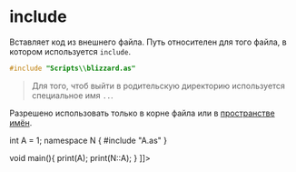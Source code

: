 # include

Вставляет код из внешнего файла. Путь относителен для того файла, в котором используется `include`.

```C++
#include "Scripts\\blizzard.as"
```

> Для того, чтоб выйти в родительскую директорию используется специальное имя `..`.


Разрешено использовать только в корне файла или в [пространстве имён](namespace.md).

<deflist>
<def>
<title><code>A.as</code></title>
<code-block lang="c++">
int A = 1;
</code-block>
</def>
</deflist>


<deflist>
<def>
<title><code>main.as</code></title>
<code-block lang="c++">
<![CDATA[
#include "A.as"

namespace N {
    #include "A.as"
}

void main(){
    print(A); 
    print(N::A);
}
]]>
</code-block>
</def>
</deflist>